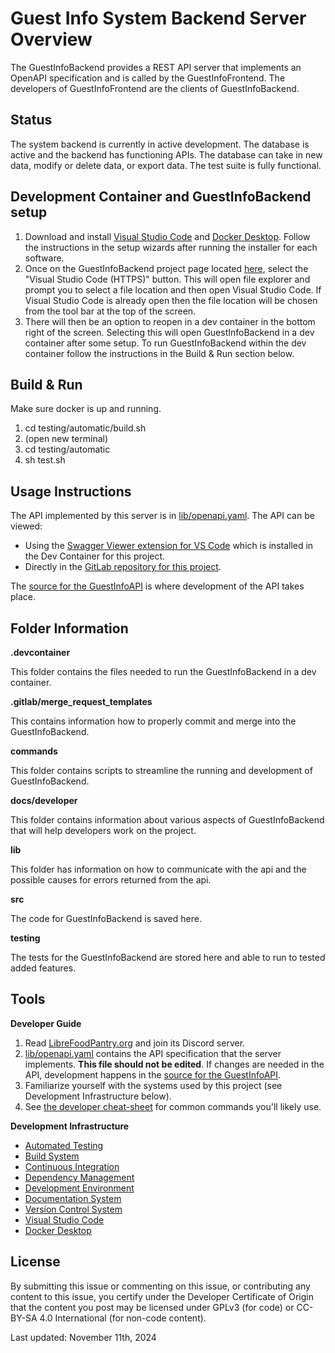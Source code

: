 # Guest Info System Backend Server Overview

The GuestInfoBackend provides a REST API server that implements an OpenAPI specification and is called by the GuestInfoFrontend. The developers
of GuestInfoFrontend are the clients of GuestInfoBackend.

## Status

The system backend is currently in active development. The database is active and the backend has functioning APIs. The database can take in new data, modify or delete data, or export data. The test suite is fully functional.

## Development Container and GuestInfoBackend setup

1. Download and install [Visual Studio Code](https://code.visualstudio.com) and [Docker Desktop](https://www.docker.com). Follow the instructions in the setup wizards after running the installer for each software.
2. Once on the GuestInfoBackend project page located [here](https://gitlab.com/LibreFoodPantry/client-solutions/bear-necessities-market/guestinfosystem/guestinfobackend/-/tree/main?ref_type=heads), select the "Visual Studio Code (HTTPS)" button. This will open file explorer and prompt you to select a file location and then open Visual Studio Code. If Visual Studio Code is already open then the file location will be chosen from the tool bar at the top of the screen. 
3. There will then be an option to reopen in a dev container in the bottom right of the screen. Selecting this will open GuestInfoBackend in a dev container after some setup. To run GuestInfoBackend within the dev container follow the instructions in the Build & Run section below.

## Build & Run 

Make sure docker is up and running. 

1. cd testing/automatic/build.sh
2. (open new terminal)
3. cd testing/automatic
4. sh test.sh

## Usage Instructions

The API implemented by this server is in [lib/openapi.yaml](lib/openapi.yaml). The API can be viewed:

* Using the [Swagger Viewer extension for VS Code](https://marketplace.visualstudio.com/items?itemName=Arjun.swagger-viewer) which is installed in the Dev Container for this project.
* Directly in the [GitLab repository for this project](https://gitlab.com/LibreFoodPantry/client-solutions/theas-pantry/guestinfosystem/guestinfobackend).

The [source for the GuestInfoAPI](https://gitlab.com/LibreFoodPantry/client-solutions/theas-pantry/guestinfosystem/guestinfoapi) is where development of the API takes place.

## Folder Information

**.devcontainer**

This folder contains the files needed to run the GuestInfoBackend in a dev container.

**.gitlab/merge_request_templates**

This contains information how to properly commit and merge into the GuestInfoBackend.

**commands**

This folder contains scripts to streamline the running and development of GuestInfoBackend.

**docs/developer**

This folder contains information about various aspects of GuestInfoBackend that will help developers work on the project.

**lib**

This folder has information on how to communicate with the api and the possible causes for errors returned from the api.

**src**

The code for GuestInfoBackend is saved here.

**testing**

The tests for the GuestInfoBackend are stored here and able to run to tested added features.

## Tools

**Developer Guide**

1. Read [LibreFoodPantry.org](https://librefoodpantry.org/)
    and join its Discord server.
2. [lib/openapi.yaml](lib/openapi.yaml) contains the API specification that the server implements. **This file should not be edited**. If changes are needed in the API, development happens in the [source for the GuestInfoAPI](https://gitlab.com/LibreFoodPantry/client-solutions/theas-pantry/guestinfosystem/guestinfoapi).
3. Familiarize yourself with the systems used by this project
  (see Development Infrastructure below).
4. See [the developer cheat-sheet](docs/developer/cheat-sheet.md) for common
  commands you'll likely use.

**Development Infrastructure**

* [Automated Testing](docs/developer/automated-testing.md)
* [Build System](docs/developer/build-system.md)
* [Continuous Integration](docs/developer/continuous-integration.md)
* [Dependency Management](docs/developer/dependency-management.md)
* [Development Environment](docs/developer/development-environment.md)
* [Documentation System](docs/developer/documentation-system.md)
* [Version Control System](docs/developer/version-control-system.md)
* [Visual Studio Code](https://code.visualstudio.com/)
* [Docker Desktop](https://code.visualstudio.com/)

## License

By submitting this issue or commenting on this issue, or contributing any content to this issue, you certify under the Developer Certificate of Origin that the content you post may be licensed under GPLv3 (for code) or CC-BY-SA 4.0 International (for non-code content).

Last updated: November 11th, 2024
